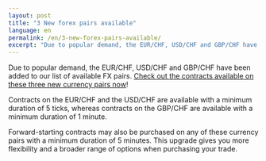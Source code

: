 ```yaml
---
layout: post
title: "3 New forex pairs available"
language: en
permalink: /en/3-new-forex-pairs-available/
excerpt: "Due to popular demand, the EUR/CHF, USD/CHF and GBP/CHF have been added to our list of available FX pairs. Check out the contracts available on these three new currency pairs now..."  
---
```


Due to popular demand, the EUR/CHF, USD/CHF and GBP/CHF have been added to our list of available FX pairs. [Check out the contracts available on these three new currency pairs now](https://www.binary.com/)!

Contracts on the EUR/CHF and the USD/CHF are available with a minimum duration of 5 ticks, whereas contracts on the GBP/CHF are available with a minimum duration of 1 minute. 

Forward-starting contracts may also be purchased on any of these currency pairs with a minimum duration of 5 minutes. This upgrade gives you more flexibility and a broader range of options when purchasing your trade.

